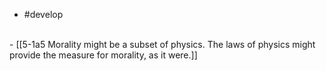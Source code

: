 - #develop
<br>
- [[5-1a5 Morality might be a subset of physics. The laws of physics might provide the measure for morality, as it were.]]
